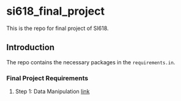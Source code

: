# si618_final_project
This is the repo for final project of SI618.  
  
## Introduction
The repo contains the necessary packages in the `requirements.in`.

### Final Project Requirements
1. Step 1: Data Manipulation [link](https://docs.google.com/document/d/1N2TlYnQuLO3ihIMcr9yKreiSVmqlrOZh7sq6zVcqEnk/edit)


